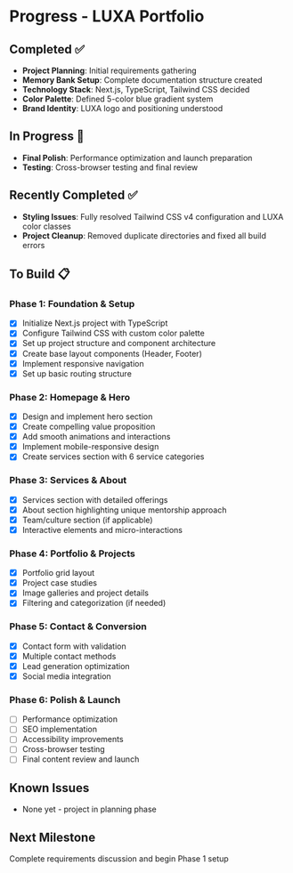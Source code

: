 # Progress - LUXA Portfolio

## Completed ✅
- **Project Planning**: Initial requirements gathering
- **Memory Bank Setup**: Complete documentation structure created
- **Technology Stack**: Next.js, TypeScript, Tailwind CSS decided
- **Color Palette**: Defined 5-color blue gradient system
- **Brand Identity**: LUXA logo and positioning understood

## In Progress 🔄
- **Final Polish**: Performance optimization and launch preparation
- **Testing**: Cross-browser testing and final review

## Recently Completed ✅
- **Styling Issues**: Fully resolved Tailwind CSS v4 configuration and LUXA color classes
- **Project Cleanup**: Removed duplicate directories and fixed all build errors

## To Build 📋

### Phase 1: Foundation & Setup
- [x] Initialize Next.js project with TypeScript
- [x] Configure Tailwind CSS with custom color palette
- [x] Set up project structure and component architecture
- [x] Create base layout components (Header, Footer)
- [x] Implement responsive navigation
- [x] Set up basic routing structure

### Phase 2: Homepage & Hero
- [x] Design and implement hero section
- [x] Create compelling value proposition
- [x] Add smooth animations and interactions
- [x] Implement mobile-responsive design
- [x] Create services section with 6 service categories

### Phase 3: Services & About
- [x] Services section with detailed offerings
- [x] About section highlighting unique mentorship approach
- [x] Team/culture section (if applicable)
- [x] Interactive elements and micro-interactions

### Phase 4: Portfolio & Projects
- [x] Portfolio grid layout
- [x] Project case studies
- [x] Image galleries and project details
- [x] Filtering and categorization (if needed)

### Phase 5: Contact & Conversion
- [x] Contact form with validation
- [x] Multiple contact methods
- [x] Lead generation optimization
- [x] Social media integration

### Phase 6: Polish & Launch
- [ ] Performance optimization
- [ ] SEO implementation
- [ ] Accessibility improvements
- [ ] Cross-browser testing
- [ ] Final content review and launch

## Known Issues
- None yet - project in planning phase

## Next Milestone
Complete requirements discussion and begin Phase 1 setup 